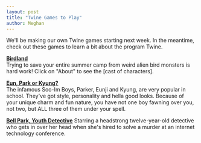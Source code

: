 ```yaml
---
layout: post
title: "Twine Games to Play"
author: Meghan
---
```

We'll be making our own Twine games starting next week. In the meantime, check out these games to learn a bit about the program Twine.

[**Birdland**](http://birdland.camp/)<br>
Trying to save your entire summer camp from weird alien bird monsters is hard work! Click on "About" to see the [cast of characters].

[**Eun, Park or Kyung?**](http://philome.la/Dao898/eun-park-or-kyung/play)<br>
The infamous Soo-Im Boys, Parker, Eunji and Kyung, are very popular in school. They've got style, personality and hella good looks. 
Because of your unique charm and fun nature, you have not one boy fawning over you, not two, but ALL three of them under your spell.

[**Bell Park, Youth Detective**](http://youthdetective.com/)
Starring a headstrong twelve-year-old detective who gets in over her head when she's hired to solve a murder at an internet 
technology conference.
